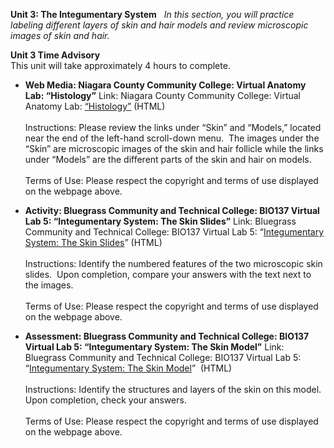 **Unit 3: The Integumentary System** <span id="3"></span> 
*In this section, you will practice labeling different layers of skin
and hair models and review microscopic images of skin and hair.*

**Unit 3 Time Advisory**  
This unit will take approximately 4 hours to complete.

-   **Web Media: Niagara County Community College: Virtual Anatomy Lab:
    “Histology”**
    Link: Niagara County Community College: Virtual Anatomy Lab:
    [“Histology”](http://www.niagaracc.suny.edu/academics/shm/val/histology.html)
    (HTML)  
        
     Instructions: Please review the links under “Skin” and “Models,”
    located near the end of the left-hand scroll-down menu.  The images
    under the “Skin” are microscopic images of the skin and hair
    follicle while the links under “Models” are the different parts of
    the skin and hair on models.   
        
     Terms of Use: Please respect the copyright and terms of use
    displayed on the webpage above.

-   **Activity: Bluegrass Community and Technical College: BIO137
    Virtual Lab 5: “Integumentary System: The Skin Slides”**
    Link: Bluegrass Community and Technical College: BIO137 Virtual Lab
    5: “[Integumentary System: The Skin
    Slides](http://district.bluegrass.kctcs.edu/rmccane0001/shared_files/bio137website/BIO137/137Lab5/Lab5SkinSlide.html)”
    (HTML)  
        
     Instructions: Identify the numbered features of the two microscopic
    skin slides.  Upon completion, compare your answers with the text
    next to the images.  
        
     Terms of Use: Please respect the copyright and terms of use
    displayed on the webpage above.

-   **Assessment: Bluegrass Community and Technical College: BIO137
    Virtual Lab 5: “Integumentary System: The Skin Model”**
    Link: Bluegrass Community and Technical College: BIO137 Virtual Lab
    5: “[Integumentary System: The Skin
    Model](http://district.bluegrass.kctcs.edu/rmccane0001/shared_files/bio137website/BIO137/137Lab5/Lab5SkinModel.html)” 
    (HTML)  
        
     Instructions: Identify the structures and layers of the skin on
    this model.  Upon completion, check your answers.  
        
     Terms of Use: Please respect the copyright and terms of use
    displayed on the webpage above.


